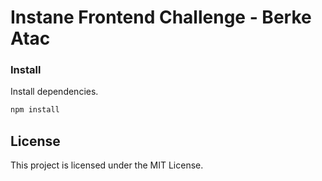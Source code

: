 # Instane Frontend Challenge - Berke Atac

### Install

Install dependencies.

```bash
npm install
```

## License

This project is licensed under the MIT License.
